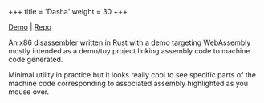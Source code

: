 +++
title = 'Dasha'
weight = 30
+++

[Demo](https://tan.ge/dasha-demo) | [Repo](https://github.com/s1gtrap/dasha)

An x86 disassembler written in Rust with a demo targeting WebAssembly mostly intended as a demo/toy project linking assembly code to machine code generated.

Minimal utility in practice but it looks really cool to see specific parts of the machine code corresponding to associated assembly highlighted as you mouse over.
